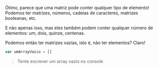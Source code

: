 Ótimo, parece que uma matriz pode conter qualquer tipo de elemento! Podemos ter matrizes, números, cadeias de caracteres, matrizes booleanas, etc.

E não apenas isso, mas eles também podem conter qualquer número de elementos: um, dois, quinze, centenas.

Podemos então ter matrizes vazias, isto é, não ter elementos? Claro!

```javascript
var umArrayVazio = []
```


> Tente escrever um array vazio no console
